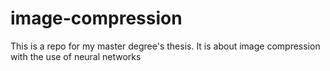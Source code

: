 # image-compression
This is a repo for my master degree's thesis. It is about image compression with the use of neural networks
